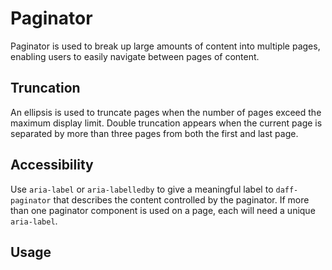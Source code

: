 # Paginator
Paginator is used to break up large amounts of content into multiple pages, enabling users to easily navigate between pages of content.

## Truncation
An ellipsis is used to truncate pages when the number of pages exceed the maximum display limit. Double truncation appears when the current page is separated by more than three pages from both the first and last page.

## Accessibility
Use `aria-label` or `aria-labelledby` to give a meaningful label to `daff-paginator` that describes the content controlled by the paginator. If more than one paginator component is used on a page, each will need a unique `aria-label`.

## Usage
<daff-docs-example-viewer-container-ce example="basic-paginator"></daff-docs-example-viewer-container-ce>